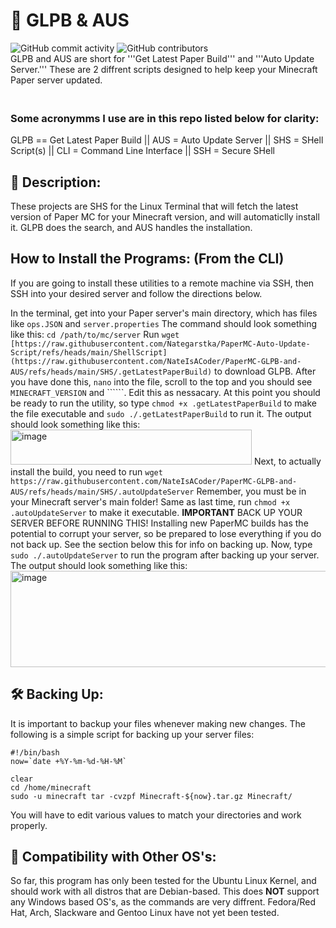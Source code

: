 # 📜 GLPB & AUS
![GitHub commit activity](https://img.shields.io/github/commit-activity/m/Nategarstka/PaperMC-Auto-Update-Script)
![GitHub contributors](https://img.shields.io/github/contributors/Nategarstka/PaperMC-Auto-Update-Script)
<br> GLPB and AUS are short for '''Get Latest Paper Build''' and '''Auto Update Server.''' These are 2 diffrent scripts designed to help keep your Minecraft Paper server updated. 
### <br> Some acronymms I use are in this repo listed below for clarity:
GLPB == Get Latest Paper Build || AUS = Auto Update Server || SHS = SHell Script(s) || CLI = Command Line Interface || SSH = Secure SHell

## 📝 Description:
These projects are SHS for the Linux Terminal that will fetch the latest version of Paper MC for your Minecraft version, and will automaticlly install it. GLPB does the search, and AUS handles the installation.

## How to Install the Programs: (From the CLI)
If you are going to install these utilities to a remote machine via SSH, then SSH into your desired server and follow the directions below.

In the terminal, get into your Paper server's main directory, which has files like ```ops.JSON``` and ```server.properties``` The command should look something like this: ```cd /path/to/mc/server``` Run ```wget [https://raw.githubusercontent.com/Nategarstka/PaperMC-Auto-Update-Script/refs/heads/main/ShellScript](https://raw.githubusercontent.com/NateIsACoder/PaperMC-GLPB-and-AUS/refs/heads/main/SHS/.getLatestPaperBuild)``` to download GLPB. After you have done this, ```nano``` into the file, scroll to the top and you should see ```MINECRAFT_VERSION``` and ``````. Edit this as nessacary. At this point you should be ready to run the utility, so type ```chmod +x .getLatestPaperBuild``` to make the file executable and ```sudo ./.getLatestPaperBuild``` to run it. The output should look something like this: <img width="386" height="56" alt="image" src="https://github.com/user-attachments/assets/b7ac2782-cbd5-4531-834f-a86f28fd3153" /> Next, to actually install the build, you need to run 
```wget https://raw.githubusercontent.com/NateIsACoder/PaperMC-GLPB-and-AUS/refs/heads/main/SHS/.autoUpdateServer``` Remember, you must be in your Minecraft server's main folder! Same as last time, run ```chmod +x .autoUpdateServer``` to make it executable. <b>IMPORTANT</b> BACK UP YOUR SERVER BEFORE RUNNING THIS! Installing new PaperMC builds has the potential to corrupt your server, so be prepared to lose everything if you do not back up. See the section below this for info on backing up. Now, type ```sudo ./.autoUpdateServer``` to run the program after backing up your server. The output should look something like this: <img width="950" height="154" alt="image" src="https://github.com/user-attachments/assets/dbd62188-596e-47d5-9775-51a6b2bcb99a" />


## 🛠️ Backing Up: 
It is important to backup your files whenever making new changes. The following is a simple script for backing up your server files: 
```
#!/bin/bash
now=`date +%Y-%m-%d-%H-%M`

clear
cd /home/minecraft
sudo -u minecraft tar -cvzpf Minecraft-${now}.tar.gz Minecraft/
```
You will have to edit various values to match your directories and work properly.

## 🧨 Compatibility with Other OS's:
So far, this program has only been tested for the Ubuntu Linux Kernel, and should work with all distros that are Debian-based. This does <b>NOT</b> support any Windows based OS's, as the commands are very diffrent. Fedora/Red Hat, Arch, Slackware and Gentoo Linux have not yet been tested.

